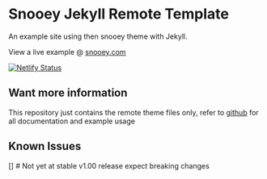 # Snooey Jekyll Remote Template

An example site using then snooey theme with Jekyll.

View a live example @ [snooey.com](https://snooey.com)

[![Netlify Status](https://api.netlify.com/api/v1/badges/531d26ad-f8c2-412d-900e-e4cfe05603b3/deploy-status)](https://app.netlify.com/sites/snooey/deploys)

##  Want more information

This repository just contains the remote theme files only,  refer to [github](https://github.com/snooey-template) for all documentation and example usage

## Known Issues

[] # Not yet at stable v1.00 release expect breaking changes
